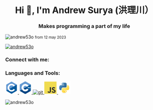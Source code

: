 <h1 align="center">Hi 👋, I'm Andrew Surya (洪理川）</h1>
<h3 align="center">Makes programming a part of my life</h3>

<p align="left"> <img src="https://komarev.com/ghpvc/?username=andrew53o&label=Profile%20views&color=0e75b6&style=flat" alt="andrew53o" /> <small> from 12 may 2023 </small></p>

<p align="left"> <a href="https://github.com/ryo-ma/github-profile-trophy"><img src="https://github-profile-trophy.vercel.app/?username=andrew53o" alt="andrew53o" /></a> </p>

<h3 align="left">Connect with me:</h3>
<p align="left">
</p>

<h3 align="left">Languages and Tools:</h3>
<p align="left"> <a href="https://www.cprogramming.com/" target="_blank" rel="noreferrer"> <img src="https://raw.githubusercontent.com/devicons/devicon/master/icons/c/c-original.svg" alt="c" width="40" height="40"/> </a> <a href="https://www.w3schools.com/cpp/" target="_blank" rel="noreferrer"> <img src="https://raw.githubusercontent.com/devicons/devicon/master/icons/cplusplus/cplusplus-original.svg" alt="cplusplus" width="40" height="40"/> </a> <a href="https://git-scm.com/" target="_blank" rel="noreferrer"> <img src="https://www.vectorlogo.zone/logos/git-scm/git-scm-icon.svg" alt="git" width="40" height="40"/> </a> <a href="https://developer.mozilla.org/en-US/docs/Web/JavaScript" target="_blank" rel="noreferrer"> <img src="https://raw.githubusercontent.com/devicons/devicon/master/icons/javascript/javascript-original.svg" alt="javascript" width="40" height="40"/> </a> <a href="https://www.python.org" target="_blank" rel="noreferrer"> <img src="https://raw.githubusercontent.com/devicons/devicon/master/icons/python/python-original.svg" alt="python" width="40" height="40"/> </a> </p>


<p><img align="center" src="https://github-readme-streak-stats.herokuapp.com/?user=andrew53o&" alt="andrew53o" /></p>
